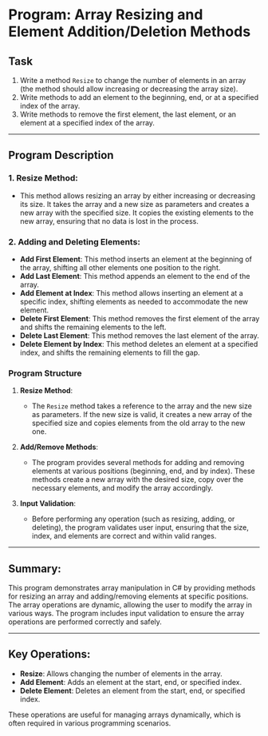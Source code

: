 # Program: Array Resizing and Element Addition/Deletion Methods

## Task

1. Write a method `Resize` to change the number of elements in an array (the method should allow increasing or decreasing the array size).
2. Write methods to add an element to the beginning, end, or at a specified index of the array.
3. Write methods to remove the first element, the last element, or an element at a specified index of the array.

---

## Program Description

### 1. **Resize Method**:
   - This method allows resizing an array by either increasing or decreasing its size. It takes the array and a new size as parameters and creates a new array with the specified size. It copies the existing elements to the new array, ensuring that no data is lost in the process.

### 2. **Adding and Deleting Elements**:
   - **Add First Element**: This method inserts an element at the beginning of the array, shifting all other elements one position to the right.
   - **Add Last Element**: This method appends an element to the end of the array.
   - **Add Element at Index**: This method allows inserting an element at a specific index, shifting elements as needed to accommodate the new element.
   - **Delete First Element**: This method removes the first element of the array and shifts the remaining elements to the left.
   - **Delete Last Element**: This method removes the last element of the array.
   - **Delete Element by Index**: This method deletes an element at a specified index, and shifts the remaining elements to fill the gap.

### Program Structure

1. **Resize Method**:
   - The `Resize` method takes a reference to the array and the new size as parameters. If the new size is valid, it creates a new array of the specified size and copies elements from the old array to the new one.

2. **Add/Remove Methods**:
   - The program provides several methods for adding and removing elements at various positions (beginning, end, and by index). These methods create a new array with the desired size, copy over the necessary elements, and modify the array accordingly.

3. **Input Validation**:
   - Before performing any operation (such as resizing, adding, or deleting), the program validates user input, ensuring that the size, index, and elements are correct and within valid ranges.

---

## Summary:

This program demonstrates array manipulation in C# by providing methods for resizing an array and adding/removing elements at specific positions. The array operations are dynamic, allowing the user to modify the array in various ways. The program includes input validation to ensure the array operations are performed correctly and safely.

--- 

## Key Operations:

- **Resize**: Allows changing the number of elements in the array.
- **Add Element**: Adds an element at the start, end, or specified index.
- **Delete Element**: Deletes an element from the start, end, or specified index.

These operations are useful for managing arrays dynamically, which is often required in various programming scenarios.
